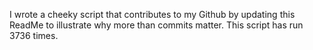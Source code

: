 I wrote a cheeky script that contributes to my Github by updating this ReadMe to illustrate why more than commits matter. This script has run 3736 times.
